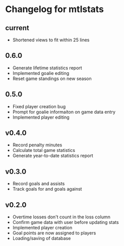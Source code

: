 # Changelog for mtlstats

## current
- Shortened views to fit within 25 lines

## 0.6.0
- Generate lifetime statistics report
- Implemented goalie editing
- Reset game standings on new season

## 0.5.0

- Fixed player creation bug
- Prompt for goalie informaiton on game data entry
- Implemented player editing

## v0.4.0

- Record penalty minutes
- Calculate total game statistics
- Generate year-to-date statistics report

## v0.3.0

- Record goals and assists
- Track goals for and goals against

## v0.2.0

- Overtime losses don't count in the loss column
- Confirm game data with user before updating stats
- Implemented player creation
- Goal points are now assigned to players
- Loading/saving of database
